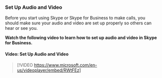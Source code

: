 ### Set Up Audio and Video

Before you start using Skype or Skype for Business to make calls, you should make sure your audio and video are set up properly so others can hear or see you.

**Watch the following video to learn how to set up audio and video in Skype for Business.**


#### Video: Set Up Audio and Video
> [!VIDEO https://www.microsoft.com/en-us/videoplayer/embed/RWtFEz]